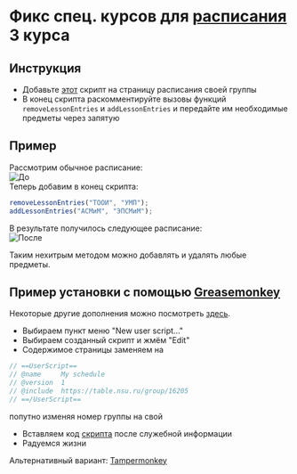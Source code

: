 # Фикс спец. курсов для [расписания](https://table.nsu.ru/faculty/fit) 3 курса

## Инструкция
* Добавьте [этот](fit_schedule.js) скрипт на страницу расписания своей группы  
* В конец скрипта раскомментируйте вызовы функций `removeLessonEntries` и `addLessonEntries` и передайте им необходимые предметы через запятую   

## Пример
Рассмотрим обычное расписание:  
![До](https://user-images.githubusercontent.com/22503910/44948100-2d8ba080-ae42-11e8-91bd-add8998a2fdd.png)  
Теперь добавим в конец скрипта:  
```javascript
removeLessonEntries("ТООИ", "УМП");
addLessonEntries("АСМиМ", "ЭПСМиМ");
```  
В результате получилось следующее расписание:  
![После](https://user-images.githubusercontent.com/22503910/44948101-2e243700-ae42-11e8-993e-ce135681aaed.png)  

Таким нехитрым методом можно добавлять и удалять любые предметы.

## Пример установки с помощью [Greasemonkey](https://www.greasespot.net/)
Некоторые другие дополнения можно посмотреть [здесь](http://userscripts.ru).  
* Выбираем пункт меню "New user script..."  
* Выбираем созданный скрипт и жмём "Edit"
* Содержимое страницы заменяем на
```javascript
// ==UserScript==
// @name     My schedule
// @version  1
// @include  https://table.nsu.ru/group/16205
// ==/UserScript==
```
попутно изменяя номер группы на свой  
* Вставляем код [скрипта](fit_schedule.js) после служебной информации
* Радуемся жизни  

Альтернативный вариант: [Tampermonkey](https://tampermonkey.net/)
